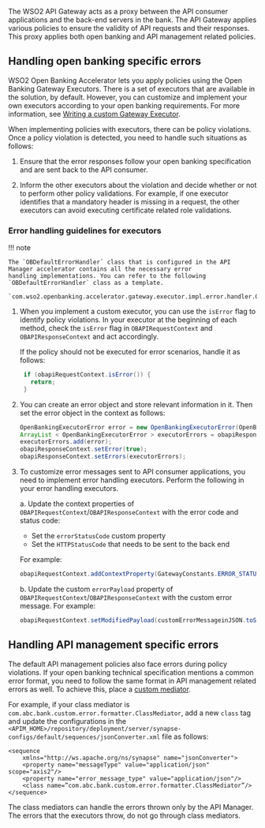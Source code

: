 The WSO2 API Gateway acts as a proxy between the API consumer applications and the back-end servers in the bank. The API 
Gateway applies various policies to ensure the validity of API requests and their responses. This proxy applies both 
open banking and API management related policies.

## Handling open banking specific errors

WSO2 Open Banking Accelerator lets you apply policies using the Open Banking Gateway Executors. There is a set of 
executors that are available in the solution, by default. However, you can customize and implement your own executors 
according to your open banking requirements. For more information, 
see [Writing a custom Gateway Executor](custom-gateway-executor.md). 

When implementing policies with executors, there can be policy violations. Once a policy violation is detected, you 
need to handle such situations as follows:

1. Ensure that the error responses follow your open banking specification and are sent back to the API consumer. 

2. Inform the other executors about the violation and decide whether or not to perform other policy validations. For 
example, if one executor identifies that a mandatory header is missing in a request, the other executors can avoid 
executing certificate related role validations.

### Error handling guidelines for executors

!!! note 

    The `OBDefaultErrorHandler` class that is configured in the API Manager accelerator contains all the necessary error 
    handling implementations. You can refer to the following `OBDefaultErrorHandler` class as a template. 
        
    `com.wso2.openbanking.accelerator.gateway.executor.impl.error.handler.OBDefaultErrorHandler`

1. When you implement a custom executor, you can use the `isError` flag to identify policy violations. In your executor
 at the beginning of each method, check the `isError` flag in `OBAPIRequestContext` and `OBAPIResponseContext` and act 
 accordingly. 

    If the policy should not be executed for error scenarios, handle it as follows: 

    ``` java
     if (obapiRequestContext.isError()) {
       return;
     }
    ```

2. You can create an error object and store relevant information in it. Then set the error object in the context as 
follows: 

    ``` java
    OpenBankingExecutorError error = new OpenBankingExecutorError(OpenBankingErrorCodes.SERVER_ERROR_CODE, "Internal server error", message, OpenBankingErrorCodes.SERVER_ERROR_CODE);
    ArrayList < OpenBankingExecutorError > executorErrors = obapiResponseContext.getErrors();
    executorErrors.add(error);
    obapiResponseContext.setError(true);
    obapiResponseContext.setErrors(executorErrors);
    ```

3. To customize error messages sent to API consumer applications, you need to implement error handling executors. 
Perform the following in your error handling executors.

    a. Update the context properties of `OBAPIRequestContext`/`OBAPIResponseContext` with the error code and status code:
    
    - Set the `errorStatusCode` custom property
    - Set the `HTTPStatusCode` that needs to be sent to the back end
    
    For example:
    
    ``` java  
    obapiRequestContext.addContextProperty(GatewayConstants.ERROR_STATUS_PROP, “500”);
    ```
   
    b. Update the custom `errorPayload` property of `OBAPIRequestContext`/`OBAPIResponseContext` with the custom error 
    message. For example:
    
    ``` java
    obapiRequestContext.setModifiedPayload(customErrorMessageinJSON.toString());
    ```
   
## Handling API management specific errors

The default API management policies also face errors during policy violations. If your open banking technical 
specification mentions a common error format, you need to follow the same format in API management related errors as well. 
To achieve this, place a [custom mediator](https://apim.docs.wso2.com/en/4.0.0/deploy-and-publish/deploy-on-gateway/api-gateway/message-mediation/adding-a-class-mediator/#!).

For example, if your class mediator is `com.abc.bank.custom.error.formatter.ClassMediator`, add a new `class` tag and 
update the configurations in 
the `<APIM_HOME>/repository/deployment/server/synapse-configs/default/sequences/jsonConverter.xml` file as follows:

``` 
<sequence
	xmlns="http://ws.apache.org/ns/synapse" name="jsonConverter">
	<property name="messageType" value="application/json" scope="axis2"/>
	<property name="error_message_type" value="application/json"/>
	<class name=”com.abc.bank.custom.error.formatter.ClassMediator”/>
</sequence>
```

The class mediators can handle the errors thrown only by the API Manager. The errors that the executors throw, 
do not go through class mediators.
